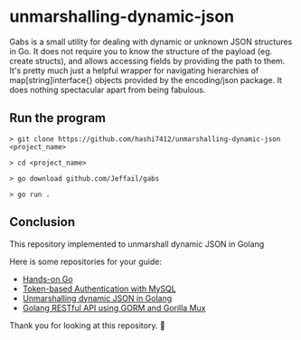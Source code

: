 # unmarshalling-dynamic-json

Gabs is a small utility for dealing with dynamic or unknown JSON structures in Go. It does not require you to know the structure of the payload (eg. create structs), and allows accessing fields by providing the path to them. It's pretty much just a helpful wrapper for navigating hierarchies of map[string]interface{} objects provided by the encoding/json package. It does nothing spectacular apart from being fabulous.

## Run the program

```
> git clone https://github.com/hashi7412/unmarshalling-dynamic-json <project_name>

> cd <project_name>

> go download github.com/Jeffail/gabs

> go run .
```

## Conclusion

This repository implemented to unmarshall dynamic JSON in Golang


Here is some repositories for your guide:

- [Hands-on Go](https://github.com/hashi7412/handson-go)
- [Token-based Authentication with MySQL](https://github.com/hashi7412/tokenbased-authentication)
- [Unmarshalling dynamic JSON in Golang](https://github.com/hashi7412/unmarshalling-dynamic-json)
- [Golang RESTful API using GORM and Gorilla Mux](https://github.com/hashi7412/RestfulAPI-with-GORM-and-GorillaMux)

Thank you for looking at this repository. 👋